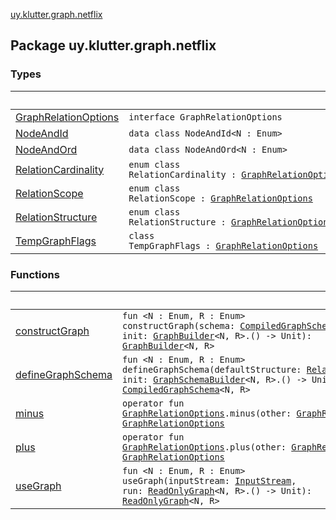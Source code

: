 [uy.klutter.graph.netflix](.)


## Package uy.klutter.graph.netflix

### Types

|&nbsp;|&nbsp;|
|---|---|
| [GraphRelationOptions](-graph-relation-options/index.md) | <code>interface GraphRelationOptions</code><br/> |
| [NodeAndId](-node-and-id/index.md) | <code>data class NodeAndId<N : Enum<N>></code><br/> |
| [NodeAndOrd](-node-and-ord/index.md) | <code>data class NodeAndOrd<N : Enum<N>></code><br/> |
| [RelationCardinality](-relation-cardinality/index.md) | <code>enum class RelationCardinality : [GraphRelationOptions](-graph-relation-options/index.md)</code><br/> |
| [RelationScope](-relation-scope/index.md) | <code>enum class RelationScope : [GraphRelationOptions](-graph-relation-options/index.md)</code><br/> |
| [RelationStructure](-relation-structure/index.md) | <code>enum class RelationStructure : [GraphRelationOptions](-graph-relation-options/index.md)</code><br/> |
| [TempGraphFlags](-temp-graph-flags/index.md) | <code>class TempGraphFlags : [GraphRelationOptions](-graph-relation-options/index.md)</code><br/> |

### Functions

|&nbsp;|&nbsp;|
|---|---|
| [constructGraph](construct-graph.md) | <code>fun <N : Enum<N>, R : Enum<R>> constructGraph(schema: [CompiledGraphSchema](../uy.klutter.graph.netflix.internal/-compiled-graph-schema/index.md)<N, R>, init: [GraphBuilder](../uy.klutter.graph.netflix.internal/-graph-builder/index.md)<N, R>.() -> Unit): [GraphBuilder](../uy.klutter.graph.netflix.internal/-graph-builder/index.md)<N, R></code><br/> |
| [defineGraphSchema](define-graph-schema.md) | <code>fun <N : Enum<N>, R : Enum<R>> defineGraphSchema(defaultStructure: [RelationStructure](-relation-structure/index.md), init: [GraphSchemaBuilder](../uy.klutter.graph.netflix.internal/-graph-schema-builder/index.md)<N, R>.() -> Unit): [CompiledGraphSchema](../uy.klutter.graph.netflix.internal/-compiled-graph-schema/index.md)<N, R></code><br/> |
| [minus](minus.md) | <code>operator fun [GraphRelationOptions](-graph-relation-options/index.md).minus(other: [GraphRelationOptions](-graph-relation-options/index.md)): [GraphRelationOptions](-graph-relation-options/index.md)</code><br/> |
| [plus](plus.md) | <code>operator fun [GraphRelationOptions](-graph-relation-options/index.md).plus(other: [GraphRelationOptions](-graph-relation-options/index.md)): [GraphRelationOptions](-graph-relation-options/index.md)</code><br/> |
| [useGraph](use-graph.md) | <code>fun <N : Enum<N>, R : Enum<R>> useGraph(inputStream: [InputStream](http://docs.oracle.com/javase/6/docs/api/java/io/InputStream.html), run: [ReadOnlyGraph](../uy.klutter.graph.netflix.internal/-read-only-graph/index.md)<N, R>.() -> Unit): [ReadOnlyGraph](../uy.klutter.graph.netflix.internal/-read-only-graph/index.md)<N, R></code><br/> |
